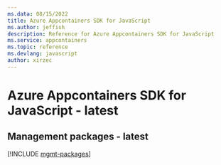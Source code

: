 ```yaml
---
ms.data: 08/15/2022
title: Azure Appcontainers SDK for JavaScript
ms.author: jeffish
description: Reference for Azure Appcontainers SDK for JavaScript
ms.service: appcontainers
ms.topic: reference
ms.devlang: javascript
author: xirzec
---
```

# Azure Appcontainers SDK for JavaScript - latest

## Management packages - latest
[!INCLUDE [mgmt-packages](appcontainers-mgmt-index.md)]